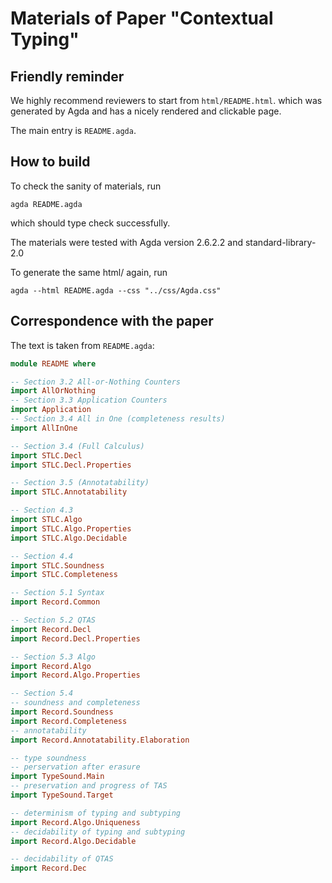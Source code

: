 # Materials of Paper "Contextual Typing"

## Friendly reminder

We highly recommend reviewers to start from `html/README.html`.
which was generated by Agda and has a nicely rendered and clickable page.

The main entry is `README.agda`.

## How to build

To check the sanity of materials, run

```
agda README.agda
```

which should type check successfully.

The materials were tested with Agda version 2.6.2.2 and standard-library-2.0

To generate the same html/ again, run

```
agda --html README.agda --css "../css/Agda.css"
```

## Correspondence with the paper

The text is taken from `README.agda`:

```haskell
module README where

-- Section 3.2 All-or-Nothing Counters
import AllOrNothing
-- Section 3.3 Application Counters
import Application
-- Section 3.4 All in One (completeness results)
import AllInOne

-- Section 3.4 (Full Calculus)
import STLC.Decl
import STLC.Decl.Properties

-- Section 3.5 (Annotatability)
import STLC.Annotatability

-- Section 4.3
import STLC.Algo
import STLC.Algo.Properties
import STLC.Algo.Decidable

-- Section 4.4
import STLC.Soundness
import STLC.Completeness

-- Section 5.1 Syntax
import Record.Common

-- Section 5.2 QTAS
import Record.Decl
import Record.Decl.Properties

-- Section 5.3 Algo
import Record.Algo
import Record.Algo.Properties

-- Section 5.4
-- soundness and completeness
import Record.Soundness
import Record.Completeness
-- annotatability
import Record.Annotatability.Elaboration

-- type soundness
-- perservation after erasure
import TypeSound.Main
-- preservation and progress of TAS
import TypeSound.Target

-- determinism of typing and subtyping
import Record.Algo.Uniqueness
-- decidability of typing and subtyping
import Record.Algo.Decidable

-- decidability of QTAS
import Record.Dec
```

